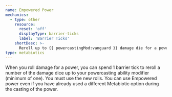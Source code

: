 ```yaml
---
name: Empowered Power
mechanics:
  - type: other
    resource:
      reset: 'off'
      displayType: barrier-ticks
      label: 'Barrier Ticks'
    shortDesc: >-
      Reroll up to {{ powercastingMod:vanguard }} damage die for a power you cast. Can be combined with other metabiotics.
type: metabiotics
---
```

When you roll damage for a power, you can spend 1 barrier tick to reroll a number of the damage dice up to your
powercasting ability modifier (minimum of one). You must use the new rolls. You can use Empowered power even if
you have already used a different Metabiotic option during the casting of the power.
